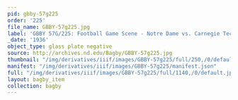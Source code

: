 ```yaml
---
pid: gbby-57g225
order: '225'
file_name: GBBY-57g225.jpg
label: 'GBBY 57G/225: Football Game Scene - Notre Dame vs. Carnegie Tech - 1936'
_date: '1936'
object_type: glass plate negative
source: http://archives.nd.edu/Bagby/GBBY-57g225.jpg
thumbnail: "/img/derivatives/iiif/images/GBBY-57g225/full/250,/0/default.jpg"
manifest: "/img/derivatives/iiif/images/GBBY-57g225/manifest.json"
full: "/img/derivatives/iiif/images/GBBY-57g225/full/1140,/0/default.jpg"
layout: bagby_item
collection: bagby
---
```

